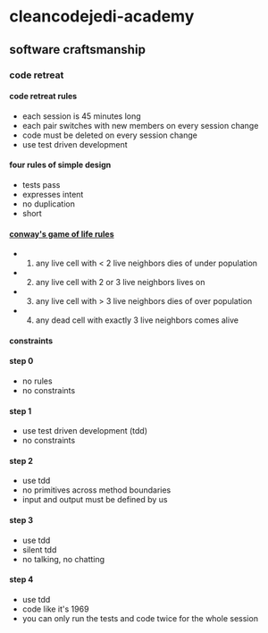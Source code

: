 # cleancodejedi-academy

## software craftsmanship

### code retreat

#### code retreat rules
* each session is 45 minutes long
* each pair switches with new members on every session change
* code must be deleted on every session change
* use test driven development

#### four rules of simple design
* tests pass
* expresses intent
* no duplication
* short

#### [conway's game of life rules](https://en.wikipedia.org/wiki/Conway%27s_Game_of_Life#Rules)
* 1. any live cell with < 2 live neighbors dies of under population
* 2. any live cell with 2 or 3 live neighbors lives on
* 3. any live cell with > 3 live neighbors dies of over population
* 4. any dead cell with exactly 3 live neighbors comes alive

#### constraints 

#### step 0
* no rules
* no constraints

#### step 1
* use test driven development (tdd)
* no constraints

#### step 2
* use tdd
* no primitives across method boundaries 
* input and output must be defined by us

#### step 3
* use tdd
* silent tdd
* no talking, no chatting

#### step 4
* use tdd
* code like it's 1969
* you can only run the tests and code twice for the whole session